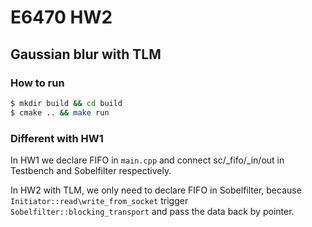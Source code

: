 # E6470 HW2

## Gaussian blur with TLM

### How to run

```bash
$ mkdir build && cd build
$ cmake .. && make run
```

### Different with HW1
In HW1 we declare FIFO in `main.cpp` and connect
sc/_fifo/_in/out in Testbench and Sobelfilter 
respectively.

In HW2 with TLM, we only need to declare FIFO in
Sobelfilter, because `Initiator::read\write_from_socket`
trigger `Sobelfilter::blocking_transport` and pass
the data back by pointer.
